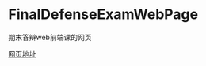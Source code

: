 # FinalDefenseExamWebPage
期末答辩web前端课的网页

[网页地址](https://mrchenlearnspace.github.io/FinalDefenseExamWebPage/)

